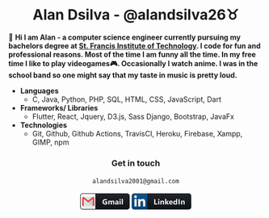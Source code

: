 <h1 align="center">Alan Dsilva - @alandsilva26♉</h1>

<!-- <img src="https://komarev.com/ghpvc/?username=alandsilva26&color=ff69b4" alt="profile views" /> -->

  👋 **Hi I am Alan - a computer science engineer currently pursuing my bachelors degree at [St. Francis Institute of Technology](https://www.sfit.ac.in/). I code for fun and professional reasons. Most of the time I am funny all the time. In my free time I like to play videogames🎮. Occasionally I watch anime. I was in the school band so one might say that my taste in music is pretty loud.**
  
* **Languages**
  - C, Java, Python, PHP, SQL, HTML, CSS, JavaScript, Dart
* **Frameworks/ Libraries**
  - Flutter, React, Jquery, D3.js, Sass Django, Bootstrap, JavaFx
* **Technologies**
  - Git, Github, Github Actions, TravisCI, Heroku, Firebase, Xampp, GIMP, npm
    
<h3 align="center">Get in touch</h3>
<p align="center">
  <code>alandsilva2001@gmail.com</code> <br /><br />
  <a href="https://mail.google.com/mail/u/0/?view=cm&fs=1&tf=1&to=alandsilva2001@gmail.com"><img src="./gmail.png" alt="Email link"/></a>
  <a href="https://www.linkedin.com/in/alan-dsilva-289b77170/"><img src="./linkedin.png" alt="Email link" /></a>
</p>
